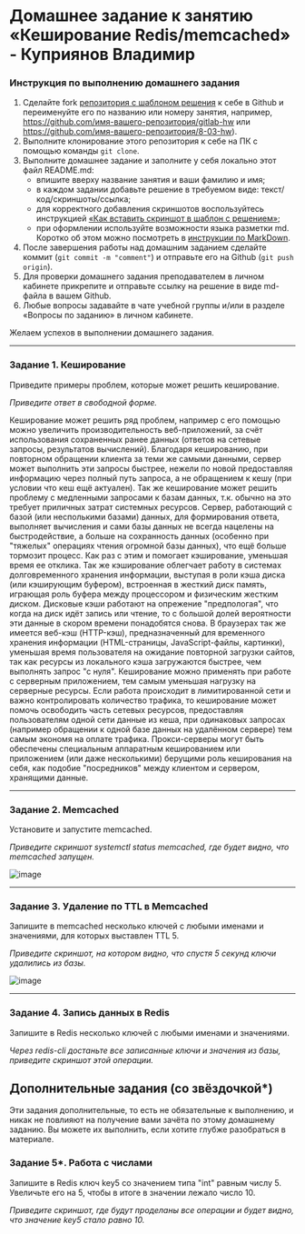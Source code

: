 # Домашнее задание к занятию «Кеширование Redis/memcached»  - Куприянов Владимир

### Инструкция по выполнению домашнего задания

1. Сделайте fork [репозитория c шаблоном решения](https://github.com/netology-code/sys-pattern-homework) к себе в Github и переименуйте его по названию или номеру занятия, например, https://github.com/имя-вашего-репозитория/gitlab-hw или https://github.com/имя-вашего-репозитория/8-03-hw).
2. Выполните клонирование этого репозитория к себе на ПК с помощью команды `git clone`.
3. Выполните домашнее задание и заполните у себя локально этот файл README.md:
   - впишите вверху название занятия и ваши фамилию и имя;
   - в каждом задании добавьте решение в требуемом виде: текст/код/скриншоты/ссылка;
   - для корректного добавления скриншотов воспользуйтесь инструкцией [«Как вставить скриншот в шаблон с решением»](https://github.com/netology-code/sys-pattern-homework/blob/main/screen-instruction.md);
   - при оформлении используйте возможности языка разметки md. Коротко об этом можно посмотреть в [инструкции по MarkDown](https://github.com/netology-code/sys-pattern-homework/blob/main/md-instruction.md).
4. После завершения работы над домашним заданием сделайте коммит (`git commit -m "comment"`) и отправьте его на Github (`git push origin`).
5. Для проверки домашнего задания преподавателем в личном кабинете прикрепите и отправьте ссылку на решение в виде md-файла в вашем Github.
6. Любые вопросы задавайте в чате учебной группы и/или в разделе «Вопросы по заданию» в личном кабинете.

Желаем успехов в выполнении домашнего задания.

---

### Задание 1. Кеширование 

Приведите примеры проблем, которые может решить кеширование. 

*Приведите ответ в свободной форме.*

Кеширование может решить ряд проблем, например с его помощью можно увеличить производительность веб-приложений, за счёт использования сохраненных ранее данных (ответов на сетевые запросы, результатов вычислений). Благодаря кешированию, при повторном обращении клиента за теми же самыми данными, сервер может выполнить эти запросы быстрее, нежели по новой предоставляя информацию через полный путь запроса, а не обращением к кешу (при условии что кеш ещё актуален). Так же кеширование может решить проблему с медленными запросами к базам данных, т.к. обычно на это требует приличных затрат системных ресурсов. Сервер, работающий с базой (или несполькими базами) данных, для формирования ответа, выполняет вычисления и сами базы данных не всегда нацелены на быстродействие, а больше на сохранность данных (особенно при "тяжелых" операциях чтения огромной базы данных), что ещё больше тормозит процесс. Как раз с этим и помогает кэширование, уменьшая время ее отклика. Так же кэширование облегчает работу в системах долговременного хранения информации, выступая в роли кэша диска (или кэширующим буфером), встроенная в жесткий диск память, играющая роль буфера между процессором и физическим жестким диском. Дисковые кэши работают на опрежение "предпологая", что когда на диск идёт запись или чтение, то с большой долей вероятности эти данные в скором времени понадобятся снова. В браузерах так же имеется веб-кэш (HTTP-кэш), предназначенный для временного хранения информации (HTML-страницы, JavaScript-файлы, картинки), уменьшая время пользователя на ожидание повторной загрузки сайтов, так как ресурсы из локального кэша загружаются быстрее, чем выполнять запрос "с нуля". 
Кеширование можно применять при работе с серверным приложением, тем самым уменьшая нагрузку на серверные ресурсы. Если работа происходит в лимитированной сети и важно контролировать количество трафика, то кеширование может помочь освободить часть сетевых ресурсов, предоставляя пользователям одной сети данные из кеша, при одинаковых запросах (например обращении к одной базе данных на удалённом сервере) тем самым экономя на оплате трафика. Прокси-серверы могут быть обеспечены специальным аппаратным кешированием или приложением (или даже несколькими) берущими роль кеширования на себя, как подобие "посредников" между клиентом и сервером, хранящими данные.

---

### Задание 2. Memcached

Установите и запустите memcached.

*Приведите скриншот systemctl status memcached, где будет видно, что memcached запущен.*

![image](https://github.com/Rairry/hw_11.2_Redis_memcached/assets/124167007/32dfe39d-67f0-42e5-81af-b71d0e98eb33)

---

### Задание 3. Удаление по TTL в Memcached

Запишите в memcached несколько ключей с любыми именами и значениями, для которых выставлен TTL 5. 

*Приведите скриншот, на котором видно, что спустя 5 секунд ключи удалились из базы.*

![image](https://github.com/Rairry/hw_11.2_Redis_memcached/assets/124167007/3f9c6394-727d-4e46-8ef6-1b85adda6e58)

---

### Задание 4. Запись данных в Redis

Запишите в Redis несколько ключей с любыми именами и значениями. 

*Через redis-cli достаньте все записанные ключи и значения из базы, приведите скриншот этой операции.*


## Дополнительные задания (со звёздочкой*)
Эти задания дополнительные, то есть не обязательные к выполнению, и никак не повлияют на получение вами зачёта по этому домашнему заданию. Вы можете их выполнить, если хотите глубже разобраться в материале.

### Задание 5*. Работа с числами 

Запишите в Redis ключ key5 со значением типа "int" равным числу 5. Увеличьте его на 5, чтобы в итоге в значении лежало число 10.  

*Приведите скриншот, где будут проделаны все операции и будет видно, что значение key5 стало равно 10.*
